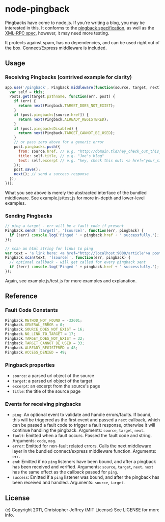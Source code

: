 # node-pingback

Pingbacks have come to node.js. If you're writing a blog, you may be interested 
in this. It conforms to the 
[pingback specification](http://www.hixie.ch/specs/pingback/pingback), as well 
as the [XML-RPC spec](http://www.xmlrpc.com/spec), however, it may need more 
testing. 

It protects against spam, has no dependencies, and can be used right out of 
the box. Connect/Express middleware is included.

## Usage

### Receiving Pingbacks (contrived example for clarity)

``` js
app.use('/pingback', Pingback.middleware(function(source, target, next) {
  var self = this;
  Posts.get(target.pathname, function(err, post) {
    if (err) {
      return next(Pingback.TARGET_DOES_NOT_EXIST); 
    }
    if (post.pingbacks[source.href]) { 
      return next(Pingback.ALREADY_REGISTERED);
    }
    if (post.pingbacksDisabled) {
      return next(Pingback.TARGET_CANNOT_BE_USED); 
    }
    // or pass zero above for a generic error
    post.pingbacks.push({
      from: source.href, // e.g. "http://domain.tld/hey_check_out_this_guys_post"
      title: self.title, // e.g. "Joe's blog"
      text: self.excerpt // e.g. "hey, check this out: <a href="your_site">...</a>"
    });
    post.save();
    next(); // send a success response
  });
}));
```

What you see above is merely the abstracted interface of the bundled middleware.
See example.js/test.js for more in-depth and lower-level examples.

### Sending Pingbacks

``` js
// ping a target - err will be a fault code if present
Pingback.send('[target]', '[source]', function(err, pingback) {
  if (!err) console.log('Pinged ' + pingback.href + ' successfully.');
});

// scan an html string for links to ping
var text = 'a link here: <a href="http://localhost:9000/article">a post</a>';
Pingback.scan(text, '[source]', function(err, pingback) {
  // optional callback - will get called for every pingback sent
  if (!err) console.log('Pinged ' + pingback.href + ' successfully.');
});
```

Again, see example.js/test.js for more examples and explanation.

## Reference

### Fault Code Constants

``` js
Pingback.METHOD_NOT_FOUND = -32601;
Pingback.GENERAL_ERROR = 0;
Pingback.SOURCE_DOES_NOT_EXIST = 16;
Pingback.NO_LINK_TO_TARGET = 17;
Pingback.TARGET_DOES_NOT_EXIST = 32;
Pingback.TARGET_CANNOT_BE_USED = 33;
Pingback.ALREADY_REGISTERED = 48;
Pingback.ACCESS_DENIED = 49;
```

### Pingback properties

- `source`: a parsed url object of the source
- `target`: a parsed url object of the target
- `excerpt`: an excerpt from the source's page
- `title`: the title of the source page

### Events for receiving pingbacks

- `ping`: An optional event to validate and handle errors/faults. If bound,
          this will be triggered as the first event and passed a `next` 
          callback, which can be passed a fault code to trigger a fault 
          response, otherwise it will continue handling the pingback. 
          Arguments: `source`, `target`, `next`.
- `fault`: Emitted when a fault occurs. Passed the fault code and string.
           Arguments: `code`, `msg`.
- `error`: Emitted for non-fault related errors. Calls the next middleware layer 
           in the bundled connect/express middleware function. Arguments: `err`.
- `end`: Emitted if no `ping` listeners have been bound, and after a pingback 
         has been received and verified. Arguments: `source`, `target`, `next`.
         `next` has the same effect as the callback passed for `ping`.
- `success`: Emitted if a `ping` listener was bound, and after the pingback has 
             been received and handled. Arguments: `source`, `target`.

## License
(c) Copyright 2011, Christopher Jeffrey (MIT License)
See LICENSE for more info.